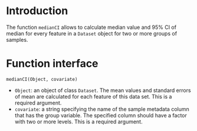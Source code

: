 # Introduction #

The function `medianCI` allows to calculate median value and 95% CI of median for every feature in a `Dataset` object for two or more groups of samples.

# Function interface #

`medianCI(Object, covariate)`
  * `Object`: an object of class `Dataset`. The mean values and standard errors of mean are calculated for each feature of this data set. This is a required argument.
  * `covariate`: a string specifying the name of the sample metadata column that has the group variable. The specified column should have a factor with two or more levels. This is a required argument.